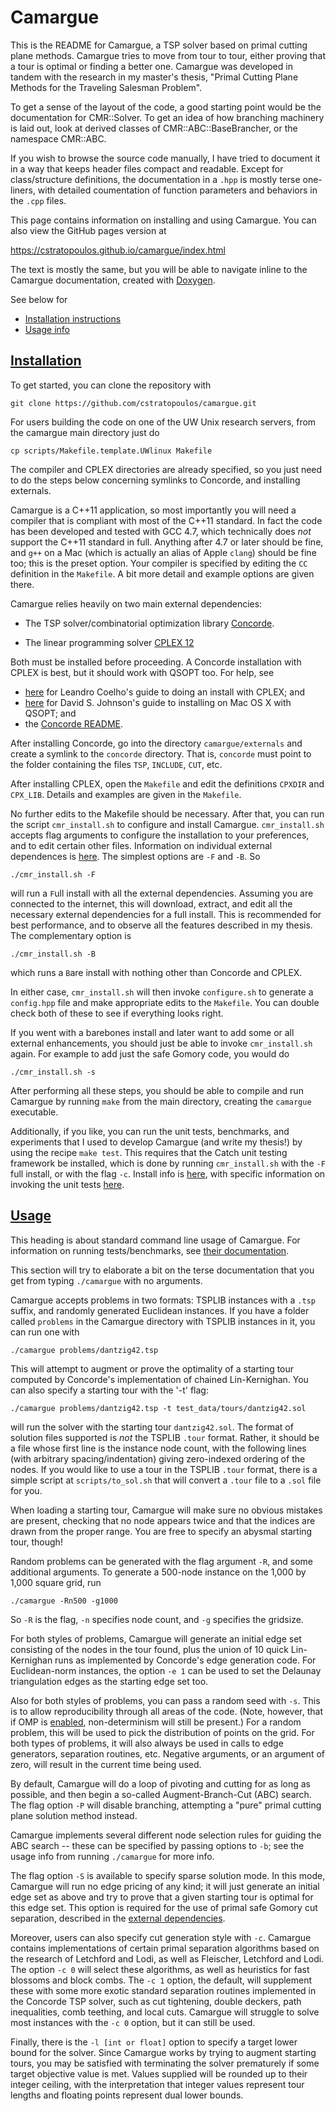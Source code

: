 Camargue
========

This is the README for Camargue, a TSP solver based on primal
cutting plane methods. Camargue tries to move from tour to tour, either
proving that a tour is optimal or finding a better one. Camargue was
developed in tandem with the research in my master's thesis, "Primal
Cutting Plane Methods for the Traveling Salesman Problem".

To get a sense of the
layout of the code, a good starting point would be the documentation
for CMR::Solver. To get an idea of how branching machinery is laid out, look at
derived classes of CMR::ABC::BaseBrancher, or the namespace CMR::ABC.

If you wish to browse the source code manually, I have tried to
document it in a way that keeps header files compact and
readable. Except for class/structure definitions, the
documentation in a `.hpp` is mostly terse one-liners, with detailed
coumentation of function parameters and behaviors in the `.cpp`
files.

This page contains information on installing and using Camargue. You
can also view the GitHub pages version at

https://cstratopoulos.github.io/camargue/index.html

The text is mostly the same, but you will be able to navigate inline
to the Camargue documentation, created with
[Doxygen](http://www.stack.nl/~dimitri/doxygen/).


See below for

- [Installation instructions](#install)
- [Usage info](#usage)


[Installation](#install)
------------

To get started, you can clone the repository with

    git clone https://github.com/cstratopoulos/camargue.git

For users building the code on one of the UW Unix research servers,
from the camargue main directory just do

    cp scripts/Makefile.template.UWlinux Makefile

The compiler and CPLEX directories are already specified, so you just
need to do the steps below concerning symlinks to Concorde, and
installing externals.

Camargue is a C++11 application, so most importantly you will need a
compiler that is compliant with most of the C++11 standard. In fact the code
has been developed and tested with GCC 4.7, which technically does
*not* support the C++11 standard in full. Anything after 4.7 or later
should be fine, and `g++` on a Mac (which is actually an alias of
Apple `clang`) should be fine too; this is the preset option.
Your compiler is specified by editing the `CC` definition in the `Makefile`.
A bit more detail and example options are given there.

Camargue relies heavily on two main external dependencies:
- The TSP solver/combinatorial optimization library
[Concorde](http://www.math.uwaterloo.ca/tsp/concorde/downloads/downloads.htm).

- The linear programming solver [CPLEX
12](http://www-03.ibm.com/software/products/en/ibmilogcpleoptistud)

Both must be installed before proceeding. A Concorde installation with
CPLEX is best, but it should work with QSOPT too. For help, see

- [here](http://www.leandro-coelho.com/installing-concorde-tsp-with-cplex-linux/)
for Leandro Coelho's guide to doing an install with CPLEX; and
- [here](https://qmha.wordpress.com/2015/08/20/installing-concorde-on-mac-os-x/)
for David S. Johnson's guide to installing on Mac OS X with QSOPT; and
- the [Concorde README](http://www.math.uwaterloo.ca/tsp/concorde/DOC/README.html).

After installing Concorde, go into the directory `camargue/externals`
and create a symlink to the `concorde` directory. That is, `concorde`
must point to the folder containing the files `TSP`, `INCLUDE`,
`CUT`, etc.

After installing CPLEX, open the `Makefile` and edit the definitions
`CPXDIR` and `CPX_LIB`. Details and examples are given in the
`Makefile`.

No further edits to the Makefile should be necessary. After that, you
can run the script `cmr_install.sh` to configure and install
Camargue. `cmr_install.sh` accepts flag arguments to configure the
installation to your preferences, and to edit certain other
files. Information on individual external dependences is [here](externals/extdeps.md). The simplest options are `-F` and `-B`. So

    ./cmr_install.sh -F

will run a `F`ull install with all the external dependencies. Assuming
you are connected to the internet, this will download, extract, and
edit all the necessary external dependencies for a full install. This is
recommended for best performance, and to observe all the features
described in my thesis. The complementary option is

    ./cmr_install.sh -B

which runs a `B`are install with nothing other than Concorde and
CPLEX.

In either case, `cmr_install.sh` will then invoke
`configure.sh` to generate a `config.hpp` file and make appropriate
edits to the `Makefile`. You can double check both of these to see if
everything looks right.

If you went with a barebones install and later want to add some or all
external enhancements, you should just be able to invoke
`cmr_install.sh` again. For example to add just the safe Gomory code,
you would do

    ./cmr_install.sh -s

After performing all these steps, you should be able to compile and
run Camargue by running `make` from the main directory, creating the
`camargue` executable.

Additionally, if you like, you can run the unit
tests, benchmarks, and experiments that I used to develop
Camargue (and write my thesis!) by using the recipe `make test`. This
requires that the Catch unit testing framework be
installed, which is done by running `cmr_install.sh` with the `-F`
full install, or with the flag `-c`. Install info is
[here](externals/extdeps.md), with specific
information on invoking the unit tests
[here](source/tests/unittests.md).

[Usage](#usage)
------

This heading is about standard command line usage of Camargue. For
information on running tests/benchmarks, see [their documentation](source/tests/unittests.md).

This section will try to elaborate a bit on the terse documentation
that you get from typing `./camargue` with no arguments.

Camargue accepts problems in two formats: TSPLIB instances with a
`.tsp` suffix, and randomly generated Euclidean instances. If you have
a folder called `problems` in the Camargue directory with TSPLIB
instances in it, you can run one with

    ./camargue problems/dantzig42.tsp

This will attempt to augment or prove the optimality of a starting
tour computed by Concorde's implementation of chained
Lin-Kernighan. You can also specify a starting tour with the '-t' flag:

    ./camargue problems/dantzig42.tsp -t test_data/tours/dantzig42.sol

will run the solver with the starting tour `dantzig42.sol`. The format
of solution files supported is *not* the TSPLIB `.tour` format. Rather,
it should be a file whose first line is the instance node count, with
the following lines (with arbitrary spacing/indentation) giving
zero-indexed ordering of the nodes. If you would like to use a tour in the
TSPLIB `.tour` format, there is a simple script at `scripts/to_sol.sh` that
will convert a `.tour` file to a `.sol` file for you.

When loading a starting tour, Camargue will make sure no obvious
mistakes are present, checking that no node appears twice and that the
indices are drawn from the proper range. You are free to specify an
abysmal starting tour, though!

Random problems can be generated with the flag argument `-R`, and some
additional arguments. To generate a 500-node instance on the 1,000 by
1,000 square grid, run

    ./camargue -Rn500 -g1000

So `-R` is the flag, `-n` specifies node count, and `-g` specifies the
gridsize.

For both styles of problems, Camargue will generate an initial edge
set consisting of the nodes in the tour found, plus the union of 10
quick Lin-Kernighan runs as implemented by Concorde's edge generation
code. For Euclidean-norm instances, the option `-e 1` can be used to
set the Delaunay triangulation edges as the starting edge set too.

Also for both styles of problems, you can pass a random seed with
`-s`. This is to allow reproducibility through all areas of the
code. (Note, however, that if OMP is [enabled](externals/extdeps.md),
non-determinism will still be present.)
For a random problem, this will be used to pick the distribution
of points on the grid. For both types of problems, it will also always
be used in calls to edge generators, separation routines,
etc. Negative arguments, or an argument of zero, will result in the
current time being used.

By default, Camargue will do a loop of pivoting and cutting for as
long as possible, and then begin a so-called Augment-Branch-Cut (ABC)
search. The flag option `-P` will disable branching, attempting a "pure"
primal cutting plane solution method instead.

Camargue implements several different node selection rules for guiding
the ABC search -- these can be specified by passing options to `-b`;
see the usage info from running `./camargue` for more info.

The flag option `-S` is available to specify sparse solution
mode. In this mode, Camargue will run no edge pricing of any kind; it
will just generate an initial edge set as above and try to prove that
a given starting tour is optimal for this edge set. This option is
required for the use of primal safe Gomory cut separation, described
in the [external dependencies](externals/extdeps.md).

Moreover, users can also specify cut generation style with
`-c`. Camargue contains implementations of certain primal separation
algorithms based on the research of Letchford and Lodi, as well as
Fleischer, Letchford and Lodi. The option `-c 0` will select these
algorithms, as well as heuristics for fast blossoms and block
combs. The `-c 1` option, the default, will supplement these with some
more exotic standard separation routines implemented in the Concorde
TSP solver, such as cut tightening, double deckers, path inequalities,
comb teething, and local cuts. Camargue will struggle to solve most
instances with the `-c 0` option, but it can still be used.

Finally, there is the `-l [int or float]` option to specify a target
lower bound for the solver. Since Camargue works by trying to augment
starting tours, you may be satisfied with terminating the solver
prematurely if some target objective value is met. Values supplied
will be rounded up to their integer ceiling, with the interpretation
that integer values represent tour lengths and floating points
represent dual lower bounds.
